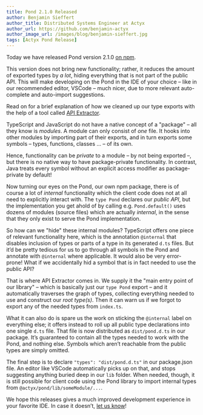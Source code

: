 ```yaml
---
title: Pond 2.1.0 Released
author: Benjamin Sieffert
author_title: Distributed Systems Engineer at Actyx
author_url: https://github.com/benjamin-actyx
author_image_url: /images/blog/benjamin-sieffert.jpg
tags: [Actyx Pond Release]
---
```


Today we have released Pond version 2.1.0 [on npm](https://www.npmjs.com/package/@actyx/pond).

This version does not bring new functionality; rather, it reduces the amount of exported types by _a
lot_, hiding everything that is not part of the public API.  This will make developing on the Pond
in the IDE of your choice – like in our recommended editor, VSCode – much nicer, due to more
relevant auto-complete and auto-import suggestions.

Read on for a brief explanation of how we cleaned up our type exports with the help of a tool called
[API Extractor](https://api-extractor.com/).

<!-- truncate -->

TypeScript and JavaScript do not have a native concept of a "package" – all they know is
_modules_. A module can only consist of _one_ file. It hooks into other modules by importing part of
their exports, and in turn exports some symbols – types, functions, classes … – of its own.

Hence, functionality can be _private_ to a module – by not being exported –, but there is no native
way to have package-private functionality. In contrast, Java treats every symbol without an explicit
access modifier as package-private by default!

Now turning our eyes on the Pond, our own npm package, there is of course a lot of _internal_
functionality which the client code does not at all need to explicitly interact with. The `type
Pond` declares our _public API_, but the implementation you get ahold of by calling
e.g. `Pond.default()` uses dozens of modules (source files) which are actually _internal_, in the
sense that they only exist to serve the Pond implementation.

So how can we "hide" these internal modules? TypeScript offers one piece of relevant functionality
here, which is the annotation `@internal` that disables inclusion of types or parts of a type in its
generated `d.ts` files. But it’d be pretty tedious for us to go through all symbols in the Pond and
annotate with `@internal` where applicable. It would also be very error-prone! What if we
accidentally hid a symbol that is in fact needed to use the public API?

That is where API Extractor comes in. We supply it the "main entry point of our library" – which is
basically just our `type Pond` export – and it automatically traverses the graph of types, collecting
everything needed to use and construct our _root type(s)_. Then it can warn us if we forgot to
export any of the needed types from `index.ts`.

What it can also do is spare us the work on sticking the `@internal` label on everything else; it
offers instead to roll up all public type declarations into one single `d.ts` file. That file is now
distributed as `dist/pond.d.ts` in our package. It’s guaranteed to contain all the types needed to
work with the Pond, and nothing else. Symbols which aren’t reachable from the public types are
simply omitted.

The final step is to declare `"types": "dist/pond.d.ts"` in our package.json file. An editor like
VSCode automatically picks up on that, and stops suggesting anything buried deep in our `lib`
folder. When needed, though, it is still possible for client code using the Pond library to import
internal types from `@actyx/pond/lib/someModule/...`.

We hope this releases gives a much improved development experience in your favorite IDE. In case it
doesn’t, [let us know](mailto:developer@actyx.io)!

